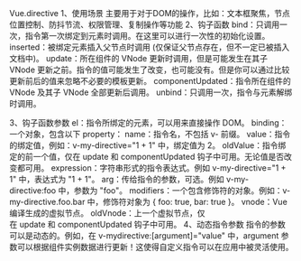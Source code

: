Vue.directive
1、使用场景
  主要用于对于DOM的操作，比如：文本框聚焦，节点位置控制、防抖节流、权限管理、复制操作等功能
2、钩子函数
  bind：只调用一次，指令第一次绑定到元素时调用。在这里可以进行一次性的初始化设置。
  inserted：被绑定元素插入父节点时调用 (仅保证父节点存在，但不一定已被插入文档中)。
  update：所在组件的 VNode 更新时调用，但是可能发生在其子 VNode 更新之前。指令的值可能发生了改变，也可能没有。但是你可以通过比较更新前后的值来忽略不必要的模板更新。
  componentUpdated：指令所在组件的 VNode 及其子 VNode 全部更新后调用。
  unbind：只调用一次，指令与元素解绑时调用。

3、钩子函数参数
  el：指令所绑定的元素，可以用来直接操作 DOM。
  binding：一个对象，包含以下 property：
    name：指令名，不包括 v- 前缀。
    value：指令的绑定值，例如：v-my-directive="1 + 1" 中，绑定值为 2。
    oldValue：指令绑定的前一个值，仅在 update 和 componentUpdated 钩子中可用。无论值是否改变都可用。
    expression：字符串形式的指令表达式。例如 v-my-directive="1 + 1" 中，表达式为 "1 + 1"。
    arg：传给指令的参数，可选。例如 v-my-directive:foo 中，参数为 "foo"。
    modifiers：一个包含修饰符的对象。例如：v-my-directive.foo.bar 中，修饰符对象为 { foo: true, bar: true }。
  vnode：Vue 编译生成的虚拟节点。
  oldVnode：上一个虚拟节点，仅在 update 和 componentUpdated 钩子中可用。
4、动态指令参数
  指令的参数可以是动态的。例如，在 v-mydirective:[argument]="value" 中，argument 参数可以根据组件实例数据进行更新！这使得自定义指令可以在应用中被灵活使用。